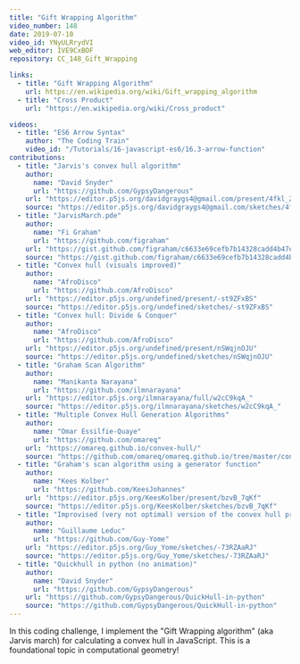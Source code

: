 ```yaml
---
title: "Gift Wrapping Algorithm"
video_number: 148
date: 2019-07-10
video_id: YNyULRrydVI
web_editor: IVE9CxBOF
repository: CC_148_Gift_Wrapping

links:
  - title: "Gift Wrapping Algorithm"
    url: https://en.wikipedia.org/wiki/Gift_wrapping_algorithm
  - title: "Cross Product"
    url: "https://en.wikipedia.org/wiki/Cross_product"

videos:
  - title: "ES6 Arrow Syntax"
    author: "The Coding Train"
    video_id: "/Tutorials/16-javascript-es6/16.3-arrow-function"
contributions:
  - title: "Jarvis's convex hull algorithm"
    author:
      name: "David Snyder"
      url: "https://github.com/GypsyDangerous"
    url: "https://editor.p5js.org/davidgraygs4@gmail.com/present/4fkl_Z7Un"
    source: "https://editor.p5js.org/davidgraygs4@gmail.com/sketches/4fkl_Z7Un"
  - title: "JarvisMarch.pde"
    author:
      name: "Fi Graham"
      url: "https://github.com/figraham"
    url: "https://gist.github.com/figraham/c6633e69cefb7b14328cadd4b47ec00a"
    source: "https://gist.github.com/figraham/c6633e69cefb7b14328cadd4b47ec00a"
  - title: "Convex hull (visuals improved)"
    author:
      name: "AfroDisco"
      url: "https://github.com/AfroDisco"
    url: "https://editor.p5js.org/undefined/present/-st9ZFxBS"
    source: "https://editor.p5js.org/undefined/sketches/-st9ZFxBS"
  - title: "Convex hull: Divide & Conquer"
    author:
      name: "AfroDisco"
      url: "https://github.com/AfroDisco"
    url: "https://editor.p5js.org/undefined/present/nSWqjnOJU"
    source: "https://editor.p5js.org/undefined/sketches/nSWqjnOJU"
  - title: "Graham Scan Algorithm"
    author:
      name: "Manikanta Narayana"
      url: "https://github.com/ilmnarayana"
    url: "https://editor.p5js.org/ilmnarayana/full/w2cC9kqA_"
    source: "https://editor.p5js.org/ilmnarayana/sketches/w2cC9kqA_"
  - title: "Multiple Convex Hull Generation Algorithms"
    author:
      name: "Omar Essilfie-Quaye"
      url: "https://github.com/omareq"
    url: "https://omareq.github.io/convex-hull/"
    source: "https://github.com/omareq/omareq.github.io/tree/master/convex-hull"
  - title: "Graham's scan algorithm using a generator function"
    author:
      name: "Kees Kolber"
      url: "https://github.com/KeesJohannes"
    url: "https://editor.p5js.org/KeesKolber/present/bzvB_7qKf"
    source: "https://editor.p5js.org/KeesKolber/sketches/bzvB_7qKf"
  - title: "Improvised (very not optimal) version of the convex hull problem to see what I could come up with."
    author:
      name: "Guillaume Leduc"
      url: "https://github.com/Guy-Yome"
    url: "https://editor.p5js.org/Guy_Yome/sketches/-73RZAaRJ"
    source: "https://editor.p5js.org/Guy_Yome/sketches/-73RZAaRJ"
  - title: "Quickhull in python (no animation)"
    author:
      name: "David Snyder"
      url: "https://github.com/GypsyDangerous"
    url: "https://github.com/GypsyDangerous/QuickHull-in-python"
    source: "https://github.com/GypsyDangerous/QuickHull-in-python"
---
```

In this coding challenge, I implement the "Gift Wrapping algorithm" (aka Jarvis march) for calculating a convex hull in JavaScript. This is a foundational topic in computational geometry!
